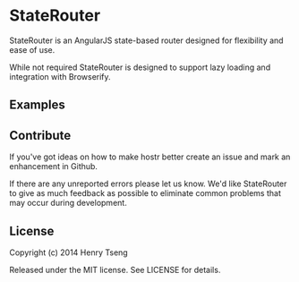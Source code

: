 StateRouter
===========

StateRouter is an AngularJS state-based router designed for flexibility and ease of use.  

While not required StateRouter is designed to support lazy loading and integration with Browserify.  





Examples
--------




Contribute
----------

If you've got ideas on how to make hostr better create an issue and mark an enhancement in Github.  

If there are any unreported errors please let us know.  We'd like StateRouter to give as much feedback as possible to eliminate common problems that may occur during development.  


License
-------

Copyright (c) 2014 Henry Tseng

Released under the MIT license. See LICENSE for details.